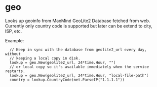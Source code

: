# geo
Looks up geoinfo from MaxMind GeoLite2 Database fetched from web. Currently only country code is supported but later can be extend to city, ISP, etc.

Example:
```
  // Keep in sync with the database from geolite2_url every day, without
  // keeping a local copy in disk.
  lookup = geo.New(geolite2_url, 24*time.Hour, "")
  // or local copy so it's available immediately when the service restarts.
  lookup = geo.New(geolite2_url, 24*time.Hour, "local-file-path")
  country = lookup.CountryCode(net.ParseIP("1.1.1.1"))
```

